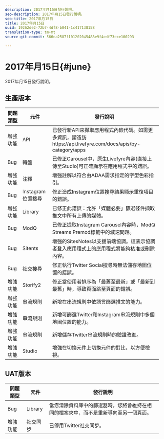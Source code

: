 ```yaml
---
description: 2017年月15日發行說明。
seo-description: 2017年月15日發行說明。
seo-title: 2017年月15日
title: 2017年月15日
uuid: 19262de2-72b7-4df8-b041-1c417138158
translation-type: tm+mt
source-git-commit: 566ea2587f101202045488e9f4edf73ece100293

---
```



# 2017年月15日{#june}

2017年月15日發行說明。

## 生產版本

| **問題類型** | **元件** | **發行說明** |
|---|---|---|
| 增強功能 | API | 已發行新API來擷取應用程式內嵌代碼。如需更多資訊，請造訪https://api.livefyre.com/docs/apis/by-category/apps |
| Bug | 轉盤 | 已修正Carousel中，原生Livefyre內容(直接上傳至Studio)可正確顯示在應用程式中的錯誤。 |
| 增強功能 | 注釋 | 增強註解以符合由ADAA需求指定的字型色彩指引。 |
| Bug | Instagram位置搜尋 | 修正造成Instagram位置搜尋結果顯示重復項目的錯誤。 |
| 增強功能 | Library | 已修正此錯誤：允許「媒體必要」篩選條件擷取推文中所有上傳的媒體。 |
| Bug | ModQ | 已修正提取Instagram Carousel內容時，ModQ Streams Premod標籤中的減速問題。 |
| Bug | Sitents | 增強的SitesNotes以支援前端協調。這表示協調者登入應用程式上的應用程式將能夠核准或刪除內容。 |
| Bug | 社交搜尋 | 修正執行Twitter Social搜尋時無法儲存地圖位置的錯誤。 |
| 增強功能 | Storify2 | 修正當使用者排序為「最舊至最新」或「最新到最舊」時，導致頁面跳至頁面的錯誤。 |
| 增強功能 | 串流規則 | 新增在串流規則中依語言篩選推文的能力。 |
| 增強功能 | 串流規則 | 新增可篩選Twitter和Instagram串流規則中多個地圖位置的能力。 |
| 增強功能 | 串流規則 | 新增儲存Twitter串流規則時的驗證改進。 |
| 增強功能 | Studio | 增強在切換元件上切換元件的對比，以方便檢視。 |

## UAT版本

| **問題類型** | **元件** | **發行說明** |
|---|---|---|
| Bug | Library | 當您清除資料庫中的篩選器時，您將會維持在相同的檔案夾中，而不是重新導向至另一個頁面。 |
| 增強功能 | 社交同步 | 已停用Twitter社交同步。 |

